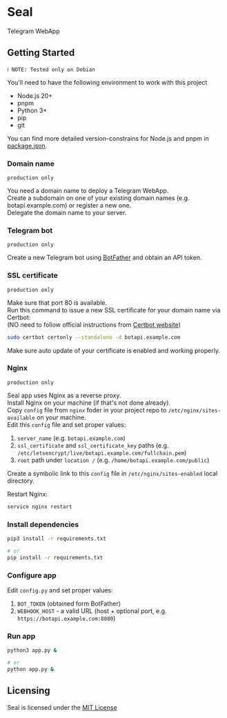 # Seal
Telegram WebApp

## Getting Started
`ℹ️ NOTE: Tested only on Debian`

You'll need to have the following environment to work with this project

- Node.js 20+ 
- pnpm
- Python 3+
- pip
- git

You can find more detailed version-constrains for Node.js and pnpm in [package.json](package.json).

### Domain name
`production only`

You need a domain name to deploy a Telegram WebApp.\
Create a subdomain on one of your existing domain names (e.g. botapi.example.com) or register a new one.\
Delegate the domain name to your server.

### Telegram bot
`production only`

Create a new Telegram bot using [BotFather](https://t.me/BotFather) and obtain an API token.

### SSL certificate
`production only`

Make sure that port 80 is available.\
Run this command to issue a new SSL certificate for your domain name via Certbot:\
(NO need to follow official instructions from [Certbot website](https://certbot.eff.org/))

```bash
sudo certbot certonly --standalone -d botapi.example.com
```

Make sure auto update of your certificate is enabled and working properly.

### Nginx
`production only`

Seal app uses Nginx as a reverse proxy.\
Install Nginx on your machine (if that's not done already).\
Copy `config` file from `nginx` foder in your project repo to `/etc/nginx/sites-available` on your machine.\
Edit this `config` file and set proper values:
1. `server_name` (e.g. `botapi.example.com`)
2. `ssl_certificate` and `ssl_certificate_key` paths (e.g. `/etc/letsencrypt/live/botapi.example.com/fullchain.pem`)
3. `root` path under `location /` (e.g. `/home/botapi.example.com/public`)

Create a symbolic link to this `config` file in `/etc/nginx/sites-enabled` local directory.

Restart Nginx:

```bash
service nginx restart
```

### Install dependencies

```bash
pip3 install -r requirements.txt

# or
pip install -r requirements.txt
```

### Configure app

Edit `config.py` and set proper values:
1. `BOT_TOKEN` (obtained form BotFather)
2. `WEBHOOK_HOST` - a valid URL (host + optional port, e.g. `https://botapi.example.com:8080`)

### Run app

```bash
python3 app.py &

# or
python app.py &
```

## Licensing

Seal is licensed under the [MIT License](LICENSE)
